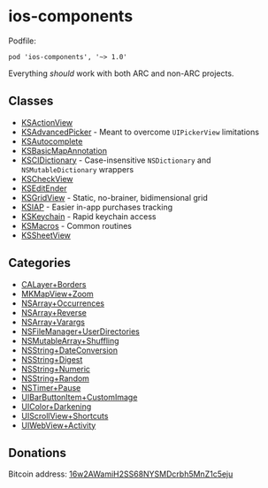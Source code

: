 # ios-components

Podfile:

    pod 'ios-components', '~> 1.0'

Everything _should_ work with both ARC and non-ARC projects.

## Classes

- [KSActionView](Components/Classes/KSActionView)
- [KSAdvancedPicker](Components/Classes/KSAdvancedPicker) - Meant to overcome `UIPickerView` limitations
- [KSAutocomplete](Components/Classes/KSAutocomplete)
- [KSBasicMapAnnotation](Components/Classes/KSBasicMapAnnotation)
- [KSCIDictionary](Components/Classes/KSCIDictionary) - Case-insensitive `NSDictionary` and `NSMutableDictionary` wrappers
- [KSCheckView](Components/Classes/KSCheckView)
- [KSEditEnder](Components/Classes/KSEditEnder)
- [KSGridView](Components/Classes/KSGridView) - Static, no-brainer, bidimensional grid
- [KSIAP](Components/Classes/KSIAP) - Easier in-app purchases tracking
- [KSKeychain](Components/Classes/KSKeychain) - Rapid keychain access
- [KSMacros](Components/Classes/KSMacros) - Common routines
- [KSSheetView](Components/Classes/KSSheetView)

## Categories

- [CALayer+Borders](Components/Categories/CALayer+Borders)
- [MKMapView+Zoom](Components/Categories/MKMapView+Zoom)
- [NSArray+Occurrences](Components/Categories/NSArray+Occurrences)
- [NSArray+Reverse](Components/Categories/NSArray+Reverse)
- [NSArray+Varargs](Components/Categories/NSArray+Varargs)
- [NSFileManager+UserDirectories](Components/Categories/NSFileManager+UserDirectories)
- [NSMutableArray+Shuffling](Components/Categories/NSMutableArray+Shuffling)
- [NSString+DateConversion](Components/Categories/NSString+DateConversion)
- [NSString+Digest](Components/Categories/NSString+Digest)
- [NSString+Numeric](Components/Categories/NSString+Numeric)
- [NSString+Random](Components/Categories/NSString+Random)
- [NSTimer+Pause](Components/Categories/NSTimer+Pause)
- [UIBarButtonItem+CustomImage](Components/Categories/UIBarButtonItem+CustomImage)
- [UIColor+Darkening](Components/Categories/UIColor+Darkening)
- [UIScrollView+Shortcuts](Components/Categories/UIScrollView+Shortcuts)
- [UIWebView+Activity](Components/Categories/UIWebView+Activity)

## Donations

Bitcoin address: [16w2AWamiH2SS68NYSMDcrbh5MnZ1c5eju](bitcoin:16w2AWamiH2SS68NYSMDcrbh5MnZ1c5eju)
